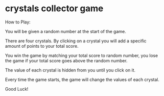 # crystals collector game

How to Play:

You will be given a random number at the start of the game.

There are four crystals. By clicking on a crystal you will add a specific amount of points to your total score.

You win the game by matching your total score to random number, you lose the game if your total score goes above the random number.

The value of each crystal is hidden from you until you click on it.

Every time the game starts, the game will change the values of each crystal.

Good Luck!
